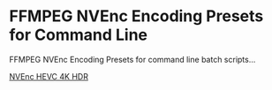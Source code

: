 # FFMPEG NVEnc Encoding Presets for Command Line
FFMPEG NVEnc Encoding Presets for command line batch scripts...

[NVEnc HEVC 4K HDR](https://github.com/WebFikirleri/FFMPEG-NVEnc-Encoding-Presets/blob/main/presets/nvenc-hvec-4k-hdr.md)
